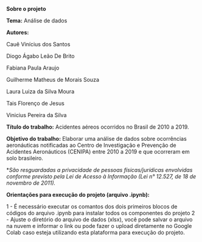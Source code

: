 **Sobre o projeto**

**Tema:** Análise de dados

**Autores:**

Cauê Vinícius dos Santos

Diogo Ágabo Leão De Brito

Fabiana Paula Araujo

Guilherme Matheus de Morais Souza

Laura Luiza da Silva Moura

Tais Florenço de Jesus

Vinicius Pereira da Silva

**Título do trabalho:** Acidentes aéreos ocorridos no Brasil de 2010 a 2019.

**Objetivo do trabalho:** Elaborar uma análise de dados sobre ocorrências aeronáuticas notificadas ao Centro de Investigação e Prevenção de Acidentes Aeronáuticos (CENIPA) entre 2010 a 2019 e que ocorreram em solo brasileiro.

**São resguardadas a privacidade de pessoas físicas/jurídicas envolvidas conforme previsto pela Lei de Acesso à Informação (Lei n° 12.527, de 18 de novembro de 2011).*

**Orientações para execução do projeto (arquivo .ipynb):**

1 - É necessário executar os comantos dos dois primeiros blocos de códigos do arquivo .ipynb para instalar todos os componentes do projeto
2 - Ajuste o diretório do arquivo de dados (xlsx), você pode salvar o arquivo na nuvem e informar o link ou pode fazer o upload diretamente no Google Colab caso esteja utilizando esta plataforma para execução do projeto.
